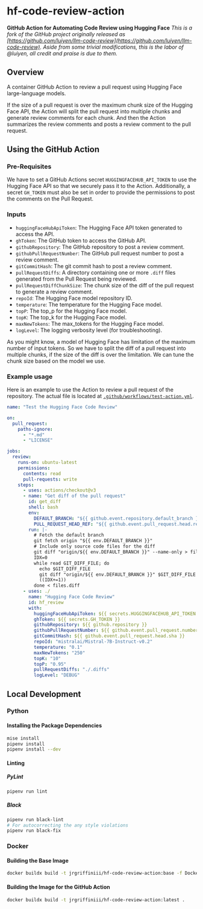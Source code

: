 # hf-code-review-action

**GitHub Action for Automating Code Review using Hugging Face**
_This is a fork of the GitHub project originally released as [https://github.com/luiyen/llm-code-review](https://github.com/luiyen/llm-code-review). Aside from some trivial modifications, this is the labor of @luiyen, all credit and praise is due to them._

## Overview

A container GitHub Action to review a pull request using Hugging Face large-language models.

If the size of a pull request is over the maximum chunk size of the Hugging Face API, the Action will split the pull request into multiple chunks and generate review comments for each chunk.
And then the Action summarizes the review comments and posts a review comment to the pull request.

## Using the GitHub Action

### Pre-Requisites

We have to set a GitHub Actions secret `HUGGINGFACEHUB_API_TOKEN` to use the Hugging Face API so that we securely pass it to the Action. Additionally, a secret `GH_TOKEN` must also be set in order to provide the permissions to post the comments on the Pull Request.

### Inputs

- `huggingFaceHubApiToken`: The Hugging Face API token generated to access the API.
- `ghToken`: The GitHub token to access the GitHub API.
- `githubRepository`: The GitHub repository to post a review comment.
- `githubPullRequestNumber`: The GitHub pull request number to post a review comment.
- `gitCommitHash`: The git commit hash to post a review comment.
- `pullRequestDiffs`: A directory containing one or more `.diff` files generated from the Pull Request being reviewed.
- `pullRequestDiffChunkSize`: The chunk size of the diff of the pull request to generate a review comment.
- `repoId`: The Hugging Face model repository ID.
- `temperature`: The temperature for the Hugging Face model.
- `topP`: The top_p for the Hugging Face model.
- `topK`: The top_k for the Hugging Face model.
- `maxNewTokens`: The max_tokens for the Hugging Face model.
- `logLevel`: The logging verbosity level (for troubleshooting).

As you might know, a model of Hugging Face has limitation of the maximum number of input tokens.
So we have to split the diff of a pull request into multiple chunks, if the size of the diff is over the limitation.
We can tune the chunk size based on the model we use.

### Example usage
Here is an example to use the Action to review a pull request of the repository. The actual file is located at [`.github/workflows/test-action.yml`](.github/workflows/test-action.yml).

```yaml
name: "Test the Hugging Face Code Review"

on:
  pull_request:
    paths-ignore:
      - "*.md"
      - "LICENSE"

jobs:
  review:
    runs-on: ubuntu-latest
    permissions:
      contents: read
      pull-requests: write
    steps:
      - uses: actions/checkout@v3
      - name: "Get diff of the pull request"
        id: get_diff
        shell: bash
        env:
          DEFAULT_BRANCH: "${{ github.event.repository.default_branch }}"
          PULL_REQUEST_HEAD_REF: "${{ github.event.pull_request.head.ref }}"
        run: |-
          # Fetch the default branch
          git fetch origin "${{ env.DEFAULT_BRANCH }}"
          # Include only source code files for the diff
          git diff "origin/${{ env.DEFAULT_BRANCH }}" --name-only > files.diff
          IDX=0
          while read GIT_DIFF_FILE; do
            echo $GIT_DIFF_FILE
            git diff "origin/${{ env.DEFAULT_BRANCH }}" $GIT_DIFF_FILE > .diffs/$IDX.diff
            ((IDX+=1))
          done < files.diff
      - uses: ./
        name: "Hugging Face Code Review"
        id: hf_review
        with:
          huggingFaceHubApiToken: ${{ secrets.HUGGINGFACEHUB_API_TOKEN }}
          ghToken: ${{ secrets.GH_TOKEN }}
          githubRepository: ${{ github.repository }}
          githubPullRequestNumber: ${{ github.event.pull_request.number }}
          gitCommitHash: ${{ github.event.pull_request.head.sha }}
          repoId: "mistralai/Mistral-7B-Instruct-v0.2"
          temperature: "0.1"
          maxNewTokens: "250"
          topK: "10"
          topP: "0.95"
          pullRequestDiffs: "./.diffs"
          logLevel: "DEBUG"
```

## Local Development

### Python

#### Installing the Package Dependencies

```bash
mise install
pipenv install
pipenv install --dev
```

#### Linting

##### PyLint

```bash
pipenv run lint
```

##### Black

```bash
pipenv run black-lint
# For autocorrecting the any style violations
pipenv run black-fix
```

### Docker

#### Building the Base Image

```bash
docker buildx build -t jrgriffiniii/hf-code-review-action:base -f Dockerfile.base .
```

#### Building the Image for the GitHub Action

```bash
docker buildx build -t jrgriffiniii/hf-code-review-action:latest .
```

